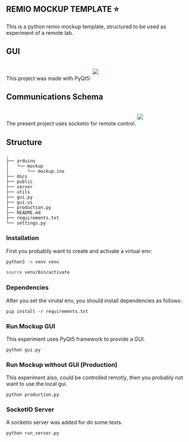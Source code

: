 ## REMIO MOCKUP TEMPLATE ⭐️
This is a python remio mockup template, structured to be used as experiment of a remote lab.

## GUI
This project was made with PyQt5:
<img src="./docs/gui.png" style="margin: 1rem 0;">

## Communications Schema
The present project uses socketio for remote control.
<img src="./docs/communications.png" style="margin: 1rem 0;">

## Structure
```
.
├── arduino
│   └── mockup
│       └── mockup.ino
├── docs
├── public
├── server
├── utils
├── gui.py
├── gui.ui
├── production.py
├── README.md
├── requirements.txt
└── settings.py
```

### Installation
First you probabily want to create and activate a virtual env:
```bash
python3 -m venv venv

source venv/bin/activate
```

### Dependencies
After you set the virutal env, you should install dependencies as follows:
```
pip install -r requirements.txt
```

### Run Mockup GUI
This experiment uses PyQt5 framework to provide a GUI.
```
python gui.py
```

### Run Mockup without GUI (Production)
This experiment also, could be controlled remotly, then you probably not want to use the local gui.

```
python production.py
```
### SocketIO Server
A socketio server was added for do some tests.
```
python run_server.py
```
